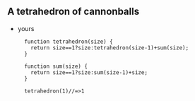 ## A tetrahedron of cannonballs

* yours

        function tetrahedron(size) {
          return size==1?size:tetrahedron(size-1)+sum(size);
        }

        function sum(size) {
          return size==1?size:sum(size-1)+size;
        }

        tetrahedron(1)//=>1